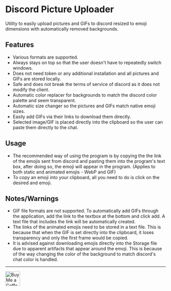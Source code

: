 
# Discord Picture Uploader

Utility to easily upload pictures and GIFs to discord resized to emoji dimensions with automatically removed backgrounds.
   

## Features
- Various formats are supported.
- Always stays on top so that the user doesn't have to repeatedly switch windows.
- Does not need token or any additional installation and all pictures and GIFs are stored locally. 
- Safe and does not break the terms of service of discord as it does not modify the client.
- Automatic color replacer for backgrounds to match the discord color palette and seem transparent.
- Automatic size changer so the pictures and GIFs match native emoji sizes. 
- Easily add GIFs via their links to download them directly.
- Selected image/GIF is placed directly into the clipboard so the user can paste them directly to the chat.



## Usage
- The recommended way of using the program is by copying the the link of the emojis sent from discord and pasting them into the program's text box, after doing so, the emoji will appear in the program. (Applies to both static and animated emojis - WebP and GIF)
- To copy an emoji into your clipboard, all you need to do is click on the desired and emoji.


## Notes/Warnings
- GIF file formats are not supported. To automatically add GIFs through the application, add the link to the textbox at the bottom and click add. A text file that includes the link will be automatically created.
- The links of the animated emojis need to be stored in a text file. This is because that when the GIF is set directly into the clipboard, it loses transparency and only the first frame would be copied. 
- It is advised against downloading emojis directly into the Storage file due to apparent artifacts that appear around the emoji. This is because of the way changing the color of the background to match discord's chat color is handled.

___
<a href='https://ko-fi.com/ahmedsherif1' target='_blank'><img height='35' style='border:0px;height:46px;' src='https://az743702.vo.msecnd.net/cdn/kofi3.png?v=0' border='0' alt='Buy Me a Coffee at ko-fi.com' />
